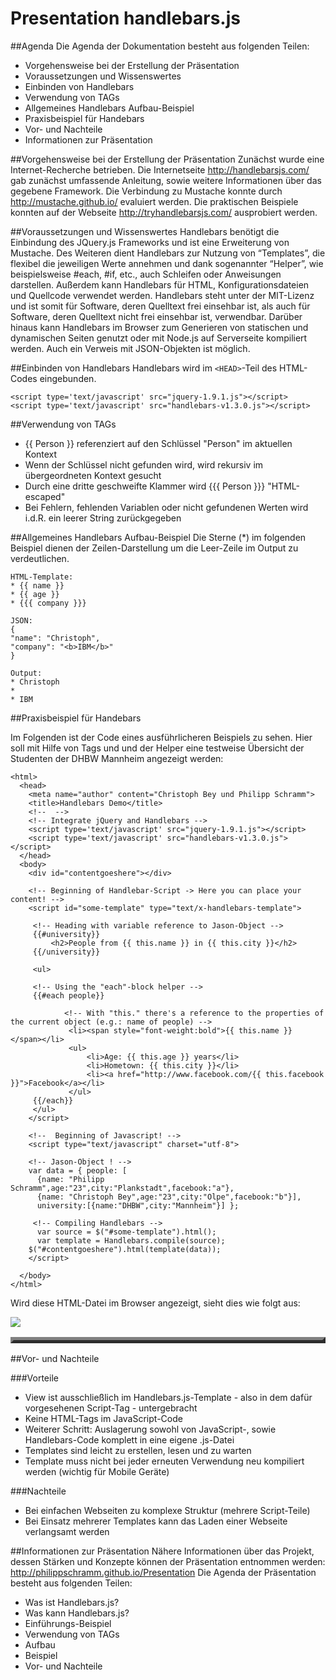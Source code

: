 Presentation handlebars.js
==========================

##Agenda
Die Agenda der Dokumentation besteht aus folgenden Teilen:
* Vorgehensweise bei der Erstellung der Präsentation
* Voraussetzungen und Wissenswertes
* Einbinden von Handlebars
* Verwendung von TAGs
* Allgemeines Handlebars Aufbau-Beispiel
* Praxisbeispiel für Handebars 
* Vor- und Nachteile
* Informationen zur Präsentation

##Vorgehensweise bei der Erstellung der Präsentation
Zunächst wurde eine Internet-Recherche betrieben. Die Internetseite http://handlebarsjs.com/ gab zunächst umfassende Anleitung, sowie weitere Informationen über das gegebene Framework. Die Verbindung zu Mustache konnte durch http://mustache.github.io/ evaluiert werden. Die praktischen Beispiele konnten auf der Webseite http://tryhandlebarsjs.com/ ausprobiert werden.
 

##Voraussetzungen und Wissenswertes
Handlebars benötigt die Einbindung des JQuery.js Frameworks und ist eine Erweiterung von Mustache. Des Weiteren dient Handlebars zur Nutzung von “Templates”, die flexibel die jeweiligen Werte annehmen und dank sogenannter “Helper”, wie beispielsweise #each, #if, etc., auch Schleifen oder Anweisungen darstellen. Außerdem kann Handlebars für HTML, Konfigurationsdateien und Quellcode verwendet werden. Handlebars steht unter der MIT-Lizenz und ist somit für Software, deren Quelltext frei einsehbar ist, als auch für Software, deren Quelltext nicht frei einsehbar ist, verwendbar. 
Darüber hinaus kann Handlebars im Browser zum Generieren von statischen und dynamischen Seiten genutzt
oder mit Node.js auf Serverseite kompiliert werden. Auch ein Verweis mit JSON-Objekten ist möglich.


##Einbinden von Handlebars
Handlebars wird im ```<HEAD>```-Teil des HTML-Codes eingebunden. 
```
<script type='text/javascript' src="jquery-1.9.1.js"></script>
<script type='text/javascript' src="handlebars-v1.3.0.js"></script>
```

##Verwendung von TAGs
* {{ Person }} referenziert auf den Schlüssel "Person" im aktuellen Kontext
* Wenn der Schlüssel nicht gefunden wird, wird rekursiv im übergeordneten Kontext gesucht
* Durch eine dritte geschweifte Klammer wird {{{ Person }}} "HTML-escaped"
* Bei Fehlern, fehlenden Variablen oder nicht gefundenen Werten wird i.d.R. ein leerer String zurückgegeben


##Allgemeines Handlebars Aufbau-Beispiel
Die Sterne (*) im folgenden Beispiel dienen der Zeilen-Darstellung um die Leer-Zeile im Output zu verdeutlichen.
```
HTML-Template:
* {{ name }}
* {{ age }}
* {{{ company }}}

JSON:
{
"name": "Christoph",
"company": "<b>IBM</b>"
}

Output:
* Christoph
*
* IBM
```

##Praxisbeispiel für Handebars 

Im Folgenden ist der Code eines ausführlicheren Beispiels zu sehen. Hier soll mit Hilfe von Tags und und der Helper eine testweise Übersicht der Studenten der DHBW Mannheim angezeigt werden:

```
<html>
  <head>
    <meta name="author" content="Christoph Bey und Philipp Schramm">
    <title>Handlebars Demo</title>
    <!--  -->
    <!-- Integrate jQuery and Handlebars -->
	<script type='text/javascript' src="jquery-1.9.1.js"></script>
    <script type='text/javascript' src="handlebars-v1.3.0.js"></script>
  </head>
  <body>
	<div id="contentgoeshere"></div>
    
	<!-- Beginning of Handlebar-Script -> Here you can place your content! -->
    <script id="some-template" type="text/x-handlebars-template">
   	 
	 <!-- Heading with variable reference to Jason-Object -->
	 {{#university}}
   		 <h2>People from {{ this.name }} in {{ this.city }}</h2>
   	 {{/university}}
   	 
   	 <ul>
	 
	 <!-- Using the "each"-block helper -->
   	 {{#each people}}
			
			<!-- With "this." there's a reference to the properties of the current object (e.g.: name of people) -->
   			 <li><span style="font-weight:bold">{{ this.name }} </span></li>
   			 <ul>
   				 <li>Age: {{ this.age }} years</li>
   				 <li>Hometown: {{ this.city }}</li>
   				 <li><a href="http://www.facebook.com/{{ this.facebook }}">Facebook</a></li>
   			 </ul>
   	 {{/each}}
   	 </ul>
	</script>

	<!--  Beginning of Javascript! -->
	<script type="text/javascript" charset="utf-8">
  	
	<!-- Jason-Object ! -->
	var data = { people: [
      {name: "Philipp Schramm",age:"23",city:"Plankstadt",facebook:"a"},
      {name: "Christoph Bey",age:"23",city:"Olpe",facebook:"b"}],
      university:[{name:"DHBW",city:"Mannheim"}] };
 	 
	 <!-- Compiling Handlebars -->
      var source = $("#some-template").html();
	  var template = Handlebars.compile(source);
  	$("#contentgoeshere").html(template(data));
	</script>
    
  </body>
</html>
```

Wird diese HTML-Datei im Browser angezeigt, sieht dies wie folgt aus:
<TABLE BORDER=5>
<img src="https://cloud.githubusercontent.com/assets/7722245/3298403/40199fc0-f601-11e3-9022-3484a5c25cc9.png" />
</TABLE>

##Vor- und Nachteile

###Vorteile
* View ist ausschließlich im Handlebars.js-Template - also in dem dafür vorgesehenen Script-Tag - untergebracht
* Keine HTML-Tags im JavaScript-Code
* Weiterer Schritt: Auslagerung sowohl von JavaScript-, sowie Handlebars-Code komplett in eine eigene .js-Datei
* Templates sind leicht zu erstellen, lesen und zu warten
* Template muss nicht bei jeder erneuten Verwendung neu kompiliert werden (wichtig für Mobile Geräte)

###Nachteile
* Bei einfachen Webseiten zu komplexe Struktur (mehrere Script-Teile)
* Bei Einsatz mehrerer Templates kann das Laden einer Webseite verlangsamt werden


##Informationen zur Präsentation
Nähere Informationen über das Projekt, dessen Stärken und Konzepte können der Präsentation entnommen werden: http://philippschramm.github.io/Presentation
Die Agenda der Präsentation besteht aus folgenden Teilen:
* Was ist Handlebars.js?
* Was kann Handlebars.js?
* Einführungs-Beispiel
* Verwendung von TAGs
* Aufbau
* Beispiel
* Vor- und Nachteile
